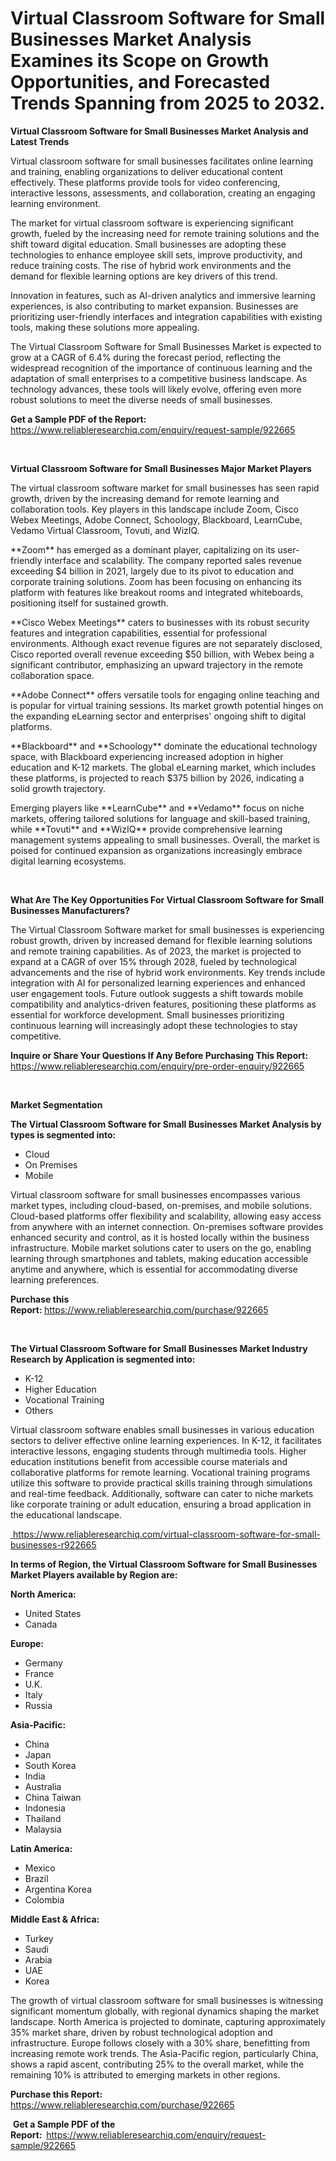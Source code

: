 <p><h1>Virtual Classroom Software for Small Businesses Market Analysis Examines its Scope on Growth Opportunities, and Forecasted Trends Spanning from 2025 to 2032.</h1></p><p><strong>Virtual Classroom Software for Small Businesses Market Analysis and Latest Trends</strong></p>
<p><p>Virtual classroom software for small businesses facilitates online learning and training, enabling organizations to deliver educational content effectively. These platforms provide tools for video conferencing, interactive lessons, assessments, and collaboration, creating an engaging learning environment. </p><p>The market for virtual classroom software is experiencing significant growth, fueled by the increasing need for remote training solutions and the shift toward digital education. Small businesses are adopting these technologies to enhance employee skill sets, improve productivity, and reduce training costs. The rise of hybrid work environments and the demand for flexible learning options are key drivers of this trend.</p><p>Innovation in features, such as AI-driven analytics and immersive learning experiences, is also contributing to market expansion. Businesses are prioritizing user-friendly interfaces and integration capabilities with existing tools, making these solutions more appealing. </p><p>The Virtual Classroom Software for Small Businesses Market is expected to grow at a CAGR of 6.4% during the forecast period, reflecting the widespread recognition of the importance of continuous learning and the adaptation of small enterprises to a competitive business landscape. As technology advances, these tools will likely evolve, offering even more robust solutions to meet the diverse needs of small businesses.</p></p>
<p><strong>Get a Sample PDF of the Report:&nbsp;</strong> <a href="https://www.reliableresearchiq.com/enquiry/request-sample/922665?utm_campaign=3117&utm_medium=2&utm_source=Github&utm_content=ia&utm_term=18042025&utm_id=virtual-classroom-software-for-small-businesses">https://www.reliableresearchiq.com/enquiry/request-sample/922665</a></p>
<p>&nbsp;</p>
<p><strong>Virtual Classroom Software for Small Businesses Major Market Players</strong></p>
<p><p>The virtual classroom software market for small businesses has seen rapid growth, driven by the increasing demand for remote learning and collaboration tools. Key players in this landscape include Zoom, Cisco Webex Meetings, Adobe Connect, Schoology, Blackboard, LearnCube, Vedamo Virtual Classroom, Tovuti, and WizIQ.</p><p>**Zoom** has emerged as a dominant player, capitalizing on its user-friendly interface and scalability. The company reported sales revenue exceeding $4 billion in 2021, largely due to its pivot to education and corporate training solutions. Zoom has been focusing on enhancing its platform with features like breakout rooms and integrated whiteboards, positioning itself for sustained growth.</p><p>**Cisco Webex Meetings** caters to businesses with its robust security features and integration capabilities, essential for professional environments. Although exact revenue figures are not separately disclosed, Cisco reported overall revenue exceeding $50 billion, with Webex being a significant contributor, emphasizing an upward trajectory in the remote collaboration space.</p><p>**Adobe Connect** offers versatile tools for engaging online teaching and is popular for virtual training sessions. Its market growth potential hinges on the expanding eLearning sector and enterprises' ongoing shift to digital platforms.</p><p>**Blackboard** and **Schoology** dominate the educational technology space, with Blackboard experiencing increased adoption in higher education and K-12 markets. The global eLearning market, which includes these platforms, is projected to reach $375 billion by 2026, indicating a solid growth trajectory.</p><p>Emerging players like **LearnCube** and **Vedamo** focus on niche markets, offering tailored solutions for language and skill-based training, while **Tovuti** and **WizIQ** provide comprehensive learning management systems appealing to small businesses. Overall, the market is poised for continued expansion as organizations increasingly embrace digital learning ecosystems.</p></p>
<p>&nbsp;</p>
<p><strong>What Are The Key Opportunities For Virtual Classroom Software for Small Businesses Manufacturers?</strong></p>
<p><p>The Virtual Classroom Software market for small businesses is experiencing robust growth, driven by increased demand for flexible learning solutions and remote training capabilities. As of 2023, the market is projected to expand at a CAGR of over 15% through 2028, fueled by technological advancements and the rise of hybrid work environments. Key trends include integration with AI for personalized learning experiences and enhanced user engagement tools. Future outlook suggests a shift towards mobile compatibility and analytics-driven features, positioning these platforms as essential for workforce development. Small businesses prioritizing continuous learning will increasingly adopt these technologies to stay competitive.</p></p>
<p><strong>Inquire or Share Your Questions If Any Before Purchasing This Report:</strong> <a href="https://www.reliableresearchiq.com/enquiry/pre-order-enquiry/922665?utm_campaign=3117&utm_medium=2&utm_source=Github&utm_content=ia&utm_term=18042025&utm_id=virtual-classroom-software-for-small-businesses">https://www.reliableresearchiq.com/enquiry/pre-order-enquiry/922665</a></p>
<p>&nbsp;</p>
<p><strong>Market Segmentation</strong></p>
<p><strong>The Virtual Classroom Software for Small Businesses Market Analysis by types is segmented into:</strong></p>
<p><ul><li>Cloud</li><li>On Premises</li><li>Mobile</li></ul></p>
<p><p>Virtual classroom software for small businesses encompasses various market types, including cloud-based, on-premises, and mobile solutions. Cloud-based platforms offer flexibility and scalability, allowing easy access from anywhere with an internet connection. On-premises software provides enhanced security and control, as it is hosted locally within the business infrastructure. Mobile market solutions cater to users on the go, enabling learning through smartphones and tablets, making education accessible anytime and anywhere, which is essential for accommodating diverse learning preferences.</p></p>
<p><strong>Purchase this Report:&nbsp;</strong><a href="https://www.reliableresearchiq.com/purchase/922665?utm_campaign=3117&utm_medium=2&utm_source=Github&utm_content=ia&utm_term=18042025&utm_id=virtual-classroom-software-for-small-businesses">https://www.reliableresearchiq.com/purchase/922665</a></p>
<p>&nbsp;</p>
<p><strong>The Virtual Classroom Software for Small Businesses Market Industry Research by Application is segmented into:</strong></p>
<p><ul><li>K-12</li><li>Higher Education</li><li>Vocational Training</li><li>Others</li></ul></p>
<p><p>Virtual classroom software enables small businesses in various education sectors to deliver effective online learning experiences. In K-12, it facilitates interactive lessons, engaging students through multimedia tools. Higher education institutions benefit from accessible course materials and collaborative platforms for remote learning. Vocational training programs utilize this software to provide practical skills training through simulations and real-time feedback. Additionally, software can cater to niche markets like corporate training or adult education, ensuring a broad application in the educational landscape.</p></p>
<p><a href="https://www.reliableresearchiq.com/virtual-classroom-software-for-small-businesses-r922665?utm_campaign=3117&utm_medium=2&utm_source=Github&utm_content=ia&utm_term=18042025&utm_id=virtual-classroom-software-for-small-businesses">&nbsp;https://www.reliableresearchiq.com/virtual-classroom-software-for-small-businesses-r922665</a></p>
<p><strong>In terms of Region, the Virtual Classroom Software for Small Businesses Market Players available by Region are:</strong></p>
<p>
    <p> <strong> North America: </strong>
        <ul>
            <li>United States</li>
            <li>Canada</li>
        </ul>
        </p> 
    <p> <strong> Europe: </strong>
        <ul>
            <li>Germany</li>
            <li>France</li>
            <li>U.K.</li>
            <li>Italy</li>
            <li>Russia</li>
        </ul>
        </p> 
    <p> <strong> Asia-Pacific: </strong>
        <ul>
            <li>China</li>
            <li>Japan</li>
            <li>South Korea</li>
            <li>India</li>
            <li>Australia</li>
            <li>China Taiwan</li>
            <li>Indonesia</li>
            <li>Thailand</li>
            <li>Malaysia</li>
        </ul>
        </p> 
    <p> <strong> Latin America: </strong>
        <ul>
            <li>Mexico</li>
            <li>Brazil</li>
            <li>Argentina Korea</li>
            <li>Colombia</li>
        </ul>
        </p> 
    <p> <strong> Middle East & Africa: </strong>
        <ul>
            <li>Turkey</li>
            <li>Saudi</li>
            <li>Arabia</li>
            <li>UAE</li>
            <li>Korea</li>
        </ul>
    </p>
    </p>
<p><p>The growth of virtual classroom software for small businesses is witnessing significant momentum globally, with regional dynamics shaping the market landscape. North America is projected to dominate, capturing approximately 35% market share, driven by robust technological adoption and infrastructure. Europe follows closely with a 30% share, benefitting from increasing remote work trends. The Asia-Pacific region, particularly China, shows a rapid ascent, contributing 25% to the overall market, while the remaining 10% is attributed to emerging markets in other regions. </p></p>
<p><strong>Purchase this Report: </strong><a href="https://www.reliableresearchiq.com/purchase/922665?utm_campaign=3117&utm_medium=2&utm_source=Github&utm_content=ia&utm_term=18042025&utm_id=virtual-classroom-software-for-small-businesses">https://www.reliableresearchiq.com/purchase/922665</a></p>
<p>&nbsp;<strong>Get a Sample PDF of the Report:&nbsp;&nbsp;</strong><a href="https://www.reliableresearchiq.com/enquiry/request-sample/922665?utm_campaign=3117&utm_medium=2&utm_source=Github&utm_content=ia&utm_term=18042025&utm_id=virtual-classroom-software-for-small-businesses">https://www.reliableresearchiq.com/enquiry/request-sample/922665</a></p>
<p><strong></strong></p>
<p><p></p><p></p><p></p></p>